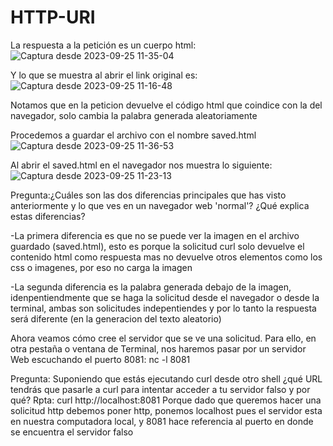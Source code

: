 # HTTP-URI
La respuesta a la petición es un cuerpo html:
![Captura desde 2023-09-25 11-35-04](https://github.com/JuanSilva2000/HTTP-URI/assets/124120685/add546f3-de84-480a-b77f-bd61b1fe36b7)

Y lo que se muestra al abrir el link original es:
![Captura desde 2023-09-25 11-16-48](https://github.com/JuanSilva2000/HTTP-URI/assets/124120685/989dceca-cf61-4c97-a7a0-da42ee2ae022)

Notamos que en la peticion devuelve el código html que coindice con la del navegador, solo cambia la palabra generada aleatoriamente

Procedemos a guardar el archivo con el nombre saved.html
![Captura desde 2023-09-25 11-36-53](https://github.com/JuanSilva2000/HTTP-URI/assets/124120685/cd53b228-34c7-4bec-a792-2630229f6581)

Al abrir el saved.html en el navegador nos muestra lo siguiente:
![Captura desde 2023-09-25 11-23-13](https://github.com/JuanSilva2000/HTTP-URI/assets/124120685/e3a66c87-f7af-475e-8fd3-2a93bb939883)

Pregunta:¿Cuáles son las dos diferencias principales que has visto anteriormente y lo que ves en un navegador web 'normal'? ¿Qué explica estas diferencias?

-La primera diferencia es que no se puede ver la imagen en el archivo guardado (saved.html), esto es porque la solicitud curl solo devuelve el contenido html como respuesta mas no devuelve otros elementos como los css o imagenes, por eso no carga la imagen​

-La segunda diferencia es la palabra generada debajo de la imagen, idenpentiendmente que se haga la solicitud desde el navegador o desde la terminal, ambas son solicitudes indepentiendes y por lo tanto la respuesta será diferente (en la generacion del texto aleatorio)

Ahora veamos cómo cree el servidor que se ve una solicitud. Para ello, en otra pestaña o ventana de Terminal, nos haremos pasar por un servidor Web escuchando el puerto 8081: nc -l 8081

Pregunta: Suponiendo que estás ejecutando curl desde otro shell ¿qué URL tendrás que pasarle a curl para intentar acceder a tu servidor falso y por qué?
Rpta: curl http://localhost:8081​
Porque dado que queremos hacer una solicitud http debemos poner http, ponemos localhost pues el servidor esta en nuestra computadora local, y 8081 hace referencia al puerto en donde se encuentra el servidor falso
